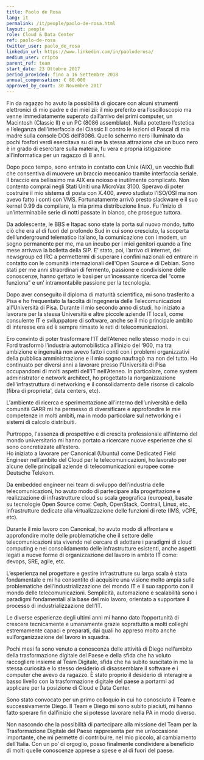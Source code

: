 ```yaml
---
title: Paolo de Rosa
lang: it
permalink: /it/people/paolo-de-rosa.html
layout: people
role: Cloud & Data Center 
ref: paolo-de-rosa
twitter_user: paolo_de_rosa
linkedin_url: https://www.linkedin.com/in/paoloderosa/
medium_user: cripto
parent_ref: team
start_date: 23 Ottobre 2017
period_provided: fino a 16 Settembre 2018
annual_compensation: € 80.000
approved_by_court: 30 Novembre 2017
---
```


Fin da ragazzo ho avuto la possibilità di giocare con alcuni strumenti
elettronici di mio padre e dei miei zii: il mio preferito era l’oscilloscopio
ma venne immediatamente superato dall’arrivo dei primi computer, un Macintosh
(Classic II)  e un PC (8086 assemblato). Nulla potettero l’estetica e
l’eleganza dell’interfaccia del Classic II contro  le lezioni di Pascal di mia
madre sulla console DOS dell’8086. Quello schermo nero illuminato da pochi
fosfori verdi esercitava su di me la stessa attrazione che un buco nero è in
grado di esercitare sulla materia, fu vera e propria istigazione
all’informatica per un ragazzo di 8 anni.

Dopo poco tempo, sono entrato in contatto con Unix (AIX), un vecchio Bull che
consentiva di muovere un braccio meccanico tramite interfaccia seriale. Il
braccio era bellissimo ma AIX era noioso e inutilmente complicato. Non contento
comprai negli Stati Uniti una MicroVax 3100. Speravo di poter costruire il mio
sistema di posta con X.400, avevo studiato l’ISO/OSI ma non avevo fatto i conti
con VMS.  Fortunatamente arrivò presto slackware e il suo kernel 0.99 da
compilare, la mia prima distribuzione linux. Fu l’inizio di un’interminabile
serie di notti passate in bianco, che prosegue tuttora.

Da adolescente, le BBS e Itapac sono state la porta sul nuovo mondo, tutto ciò
che era al di fuori del profondo Sud in cui sono cresciuto, la scoperta
dell’underground telematico italiano, la comunicazione con i modem, un sogno
permanente per me, ma un incubo per i miei genitori quando a fine mese arrivava
la bolletta della SIP.  E’ stato, poi, l’arrivo di internet, dei newsgroup ed
IRC a permettermi di superare i confini nazionali ed entrare in contatto con le
comunità internazionali dell'Open Source e di Debian. Sono stati per me anni
straordinari di fermento, passione e condivisione delle conoscenze, hanno
gettato le basi per un’incessante ricerca del “come funziona” e un’
intramontabile passione per la tecnologia.  

Dopo aver conseguito il diploma di maturità scientifica, mi sono trasferito a
Pisa e ho frequentato la facoltà di Ingegneria delle Telecomunicazioni
all’Università di Pisa. Durante il mio secondo anno di studi, ho iniziato a
lavorare per la stessa Università e altre piccole aziende IT locali, come
consulente IT  e sviluppatore di software, anche se il mio principale ambito di
interesse era ed è sempre rimasto  le reti di telecomunicazioni.

Ero convinto di poter trasformare l’IT dell’Ateneo nello stesso modo in cui
Ford  trasformò l’industria automobilistica all’inizio del ‘900, ma tra
ambizione e ingenuità non avevo fatto i conti con i problemi organizzativi
della pubblica amministrazione e il mio sogno naufragò ma non del tutto. Ho
continuato per diversi anni a lavorare presso l'Università di Pisa occupandomi
di molti aspetti dell'IT nell’Ateneo. In particolare, come system administrator
e network architect, ho progettato  la riorganizzazione dell'infrastruttura di
networking e il consolidamento delle risorse di calcolo (fibra di proprieta',
data centers, etc).

L'ambiente di ricerca e sperimentazione all’interno dell’università  e della
comunità GARR mi ha permesso di diversificare e approfondire le mie competenze
in molti ambiti, ma in modo particolare sul networking e i sistemi di calcolo
distribuiti.

Purtroppo, l'assenza di prospettive e di crescita professionale all'interno del
mondo universitario mi hanno portato a ricercare nuove esperienze che si sono
concretizzate  all’estero.  
Ho iniziato a lavorare per  Canonical (Ubuntu) come Dedicated Field Engineer
nell’ambito del Cloud per le telecomunicazioni, ho lavorato per alcune delle
principali aziende di telecomunicazioni europee come Deutsche Telekom.

Da embedded engineer nei team di sviluppo dell’industria delle
telecomunicazioni, ho avuto modo di partecipare alla progettazione e
realizzazione di infrastrutture cloud su scala geografica (europea), basate su
tecnologie Open Source come: Ceph, OpenStack, Contrail, Linux, etc.,
infrastrutture  dedicate alla virtualizzazione delle funzioni di rete (IMS,
vCPE, etc).

Durante il mio lavoro con Canonical, ho avuto modo di affrontare e approfondire
molte delle problematiche che il settore delle telecomunicazioni sta vivendo
nel cercare di adottare i paradigmi di cloud computing e nel consolidamento
delle infrastrutture esistenti, anche aspetti legati a nuove forme di
organizzazione del lavoro in ambito IT come: devops, SRE, agile, etc.  

L’esperienza nel progettare e gestire infrastrutture su larga scala è stata
fondamentale e mi ha consentito di acquisire una visione molto ampia sulle
problematiche dell’industrializzazione del mondo IT e il suo rapporto con il
mondo delle telecomunicazioni. Semplicità, automazione e scalabilità  sono i
paradigmi fondamentali alla base del mio lavoro, orientato a supportare il
processo di industrializzazione
dell’IT.

Le diverse esperienze degli ultimi anni mi hanno dato l’opportunità di crescere
tecnicamente e umanamente grazie soprattutto a molti colleghi estremamente
capaci e preparati, dai quali ho appreso molto anche sull’organizzazione del
lavoro in squadra.

Pochi mesi fa sono  venuto a conoscenza delle attività di Diego nell’ambito
della trasformazione digitale del Paese e della sfida che ha voluto raccogliere
insieme al Team Digitale, sfida che ha subito suscitato in me la stessa
curiosità e  lo stesso desiderio di disassemblare il software e i computer che
avevo da ragazzo. È stato proprio il desiderio di interagire a basso livello
con la trasformazione digitale del paese  a portarmi ad applicare per la
posizione di Cloud e Data Center.

Sono stato convocato per un primo colloquio in cui ho conosciuto il Team e
successivamente Diego. Il Team e Diego mi sono subito piaciuti, mi hanno fatto
sperare fin dall’inizio che si potesse lavorare nella PA in modo diverso. 

Non nascondo che la possibilità di partecipare alla missione del Team per la
Trasformazione Digitale del Paese rappresenta per me un’occasione importante,
che mi permette di contribuire, nel mio piccolo, al cambiamento dell’Italia.
Con un po’ di orgoglio, posso finalmente condividere a beneficio di molti
quelle conoscenze apprese a spese e al di fuori del paese.

